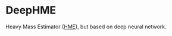 # DeepHME
Heavy Mass Estimator ([HME](https://journals.aps.org/prd/abstract/10.1103/PhysRevD.96.035007)), but based on deep neural network.